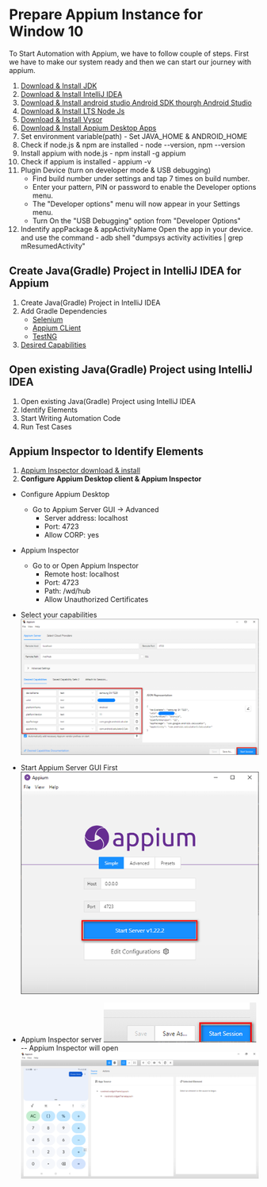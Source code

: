 # Prepare Appium Instance for Window 10
To Start Automation with Appium, we have to follow couple of steps.
First we have to make our system ready and then we can start our journey with appium.

1. [Download & Install JDK](https://www.oracle.com/java/technologies/javase/jdk11-archive-downloads.html)
2. [Download & Install IntelliJ IDEA](https://www.jetbrains.com/idea/download/)
3. [Download & Install android studio Android SDK thourgh Android Studio](https://developer.android.com/studio)
4. [Download & Install LTS Node Js](https://nodejs.org/en/download/)
5. [Download & Install Vysor](https://www.vysor.io/download/)
6. [Download & Install Appium Desktop Apps](https://github.com/appium/appium-desktop/releases/)
7. Set environment variable(path) -  Set JAVA_HOME & ANDROID_HOME
8. Check if node.js & npm are installed - node --version, npm --version
9. Install appium with node.js - npm install -g appium
10. Check if appium is installed - appium -v
11. Plugin Device (turn on developer mode & USB debugging)    
    -  Find build number under settings and tap 7 times on build number.    
    - Enter your pattern, PIN or password to enable the Developer options menu.    
    - The "Developer options" menu will now appear in your Settings menu.    
    - Turn On the "USB Debugging" option from "Developer Options"
12. Indentify appPackage & appActivityName
    Open the app in your device. and use the command - adb shell "dumpsys activity activities | grep mResumedActivity"

##  Create Java(Gradle) Project in IntelliJ IDEA for Appium
1. Create Java(Gradle) Project in IntelliJ IDEA
2. Add Gradle Dependencies   
    - [Selenium](https://mvnrepository.com/artifact/org.seleniumhq.selenium/selenium-java)
    - [Appium CLient](https://mvnrepository.com/artifact/io.appium/java-client)    
     - [TestNG](https://mvnrepository.com/artifact/org.testng/testng)
3. [Desired Capabilities](https://appium.io/docs/en/writing-running-appium/caps/)

## Open existing Java(Gradle) Project using IntelliJ IDEA
1. Open existing Java(Gradle) Project using IntelliJ IDEA   
2. Identify Elements
3. Start Writing Automation Code
4. Run Test Cases

## Appium Inspector to Identify Elements
1. [Appium Inspector download & install](https://github.com/appium/appium-inspector/releases)
2. **Configure Appium Desktop client &  Appium Inspector**
  - Configure Appium Desktop
     -  Go to Appium Server GUI -> Advanced
        -  Server address: localhost
        -  Port: 4723
        - Allow CORP: yes
        
 - Appium Inspector
    -  Go to or Open Appium Inspector
        -  Remote host: localhost
        -  Port: 4723
        - Path: /wd/hub
        - Allow Unauthorized Certificates
  - Select your capabilities  ![img.png](images/img.png)
  -  Start Appium Server GUI First ![img.png](images/img_1.png)
  -  Appium Inspector server ![img.png](images/img_2.png)
  -- Appium Inspector will open ![img.png](images/img_3.png)